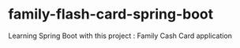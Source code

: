 # family-flash-card-spring-boot
Learning Spring Boot with this project : Family Cash Card application
